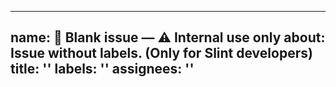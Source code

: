 <!-- Copyright © SixtyFPS GmbH <info@slint.dev> ; SPDX-License-Identifier: GPL-3.0-only OR LicenseRef-Slint-Royalty-free-2.0 OR LicenseRef-Slint-Software-3.0 -->
---
name: 🚧 Blank issue — ⚠️ Internal use only
about: Issue without labels. (Only for Slint developers)
title: ''
labels: ''
assignees: ''
---
